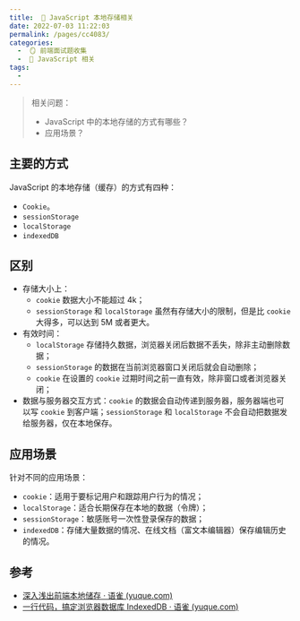 ```yaml
---
title:  🍎 JavaScript 本地存储相关
date: 2022-07-03 11:22:03
permalink: /pages/cc4083/
categories:
  -  🪞 前端面试题收集
  -  🗾 JavaScript 相关
tags:
  - 
---
```

> 相关问题：
>
> + JavaScript 中的本地存储的方式有哪些？
> + 应用场景？



## 主要的方式

JavaScript 的本地存储（缓存）的方式有四种：

+ `Cookie`。
+ `sessionStorage`
+ `localStorage`
+ `indexedDB`



## 区别

+ 存储大小上：
  + `cookie` 数据大小不能超过 4k；
  + `sessionStorage` 和 `localStorage` 虽然有存储大小的限制，但是比 `cookie` 大得多，可以达到 5M 或者更大。
+ 有效时间：
  + `localStorage` 存储持久数据，浏览器关闭后数据不丢失，除非主动删除数据；
  + `sessionStorage` 的数据在当前浏览器窗口关闭后就会自动删除；
  + `cookie` 在设置的 `cookie` 过期时间之前一直有效，除非窗口或者浏览器关闭；
+ 数据与服务器交互方式：`cookie` 的数据会自动传递到服务器，服务器端也可以写 `cookie` 到客户端；`sessionStorage` 和 `localStorage` 不会自动把数据发给服务器，仅在本地保存。



## 应用场景

针对不同的应用场景：

+ `cookie`：适用于要标记用户和跟踪用户行为的情况；
+ `localStorage`：适合长期保存在本地的数据（令牌）；
+ `sessionStorage`：敏感账号一次性登录保存的数据；
+ `indexedDB`：存储大量数据的情况、在线文档（富文本编辑器）保存编辑历史的情况。



## 参考

+ [深入浅出前端本地储存 · 语雀 (yuque.com)](https://www.yuque.com/starx/fe/oehz1m)
+ [一行代码，搞定浏览器数据库 IndexedDB · 语雀 (yuque.com)](https://www.yuque.com/starx/fe/qbpw7e)